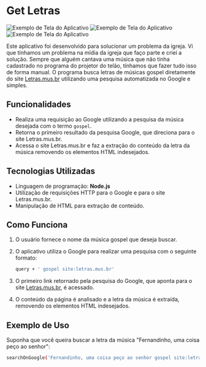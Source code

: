 # Get Letras

![Exemplo de Tela do Aplicativo](https://ibb.co/DMVvNSr)
![Exemplo de Tela do Aplicativo](https://ibb.co/W5R7q3H)
![Exemplo de Tela do Aplicativo](https://ibb.co/0mBjkjw)

Este aplicativo foi desenvolvido para solucionar um problema da igreja.
Vi que tínhamos um problema na mídia da igreja que faço parte e criei a solução.
Sempre que alguém cantava uma música que não tinha cadastrado no programa do projetor do telão, tínhamos que fazer tudo isso de forma manual.
O programa busca letras de músicas gospel diretamente do site [Letras.mus.br](https://www.letras.mus.br/) utilizando uma pesquisa automatizada no Google e simples.

## Funcionalidades

- Realiza uma requisição ao Google utilizando a pesquisa da música desejada com o termo `gospel`.
- Retorna o primeiro resultado da pesquisa Google, que direciona para o site Letras.mus.br.
- Acessa o site Letras.mus.br e faz a extração do conteúdo da letra da música removendo os elementos HTML indesejados.
  
## Tecnologias Utilizadas

- Linguagem de programação: **Node.js**
- Utilização de requisições HTTP para o Google e para o site Letras.mus.br.
- Manipulação de HTML para extração de conteúdo.

## Como Funciona

1. O usuário fornece o nome da música gospel que deseja buscar.
2. O aplicativo utiliza o Google para realizar uma pesquisa com o seguinte formato:

    ```bash
    query + ' gospel site:letras.mus.br'
    ```

3. O primeiro link retornado pela pesquisa do Google, que aponta para o site [Letras.mus.br](https://www.letras.mus.br/), é acessado.
4. O conteúdo da página é analisado e a letra da música é extraída, removendo os elementos HTML indesejados.

## Exemplo de Uso

Suponha que você queira buscar a letra da música "Fernandinho, uma coisa peço ao senhor":

```bash
searchOnGoogle('Fernandinho, uma coisa peço ao senhor gospel site:letras.mus.br');

